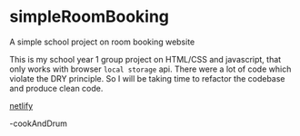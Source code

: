 # simpleRoomBooking
A simple school project on room booking website

This is my school year 1 group project on HTML/CSS and javascript, that only works with browser `local storage` api. 
There were a lot of code which violate the DRY principle. So I will be taking time to refactor the codebase and produce clean code.

[netlify](https://golden-entremet-90088d.netlify.app/)

-cookAndDrum
